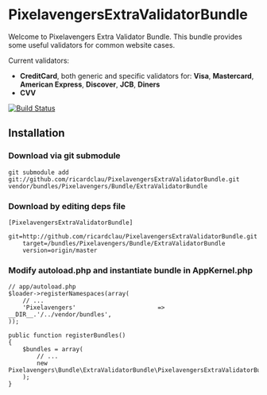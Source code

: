 PixelavengersExtraValidatorBundle
=================================

Welcome to Pixelavengers Extra Validator Bundle.
This bundle provides some useful validators for common website cases.

Current validators:
* **CreditCard**, both generic and specific validators for: **Visa**, **Mastercard**, **American Express**, **Discover**, **JCB**, **Diners**
* **CVV**

[![Build Status](https://secure.travis-ci.org/ricardclau/PixelavengersExtraValidatorBundle.png?branch=master)](http://travis-ci.org/ricardclau/PixelavengersExtraValidatorBundle)

Installation
---------------

### Download via git submodule

    git submodule add git://github.com/ricardclau/PixelavengersExtraValidatorBundle.git vendor/bundles/Pixelavengers/Bundle/ExtraValidatorBundle

### Download by editing deps file

    [PixelavengersExtraValidatorBundle]
        git=http://github.com/ricardclau/PixelavengersExtraValidatorBundle.git
        target=/bundles/Pixelavengers/Bundle/ExtraValidatorBundle
        version=origin/master

### Modify autoload.php and instantiate bundle in AppKernel.php


    // app/autoload.php
    $loader->registerNamespaces(array(
        // ...
        'Pixelavengers'                       => __DIR__.'/../vendor/bundles',
    ));

    public function registerBundles()
    {
        $bundles = array(
            // ...
            new Pixelavengers\Bundle\ExtraValidatorBundle\PixelavengersExtraValidatorBundle(),
        );
    }

